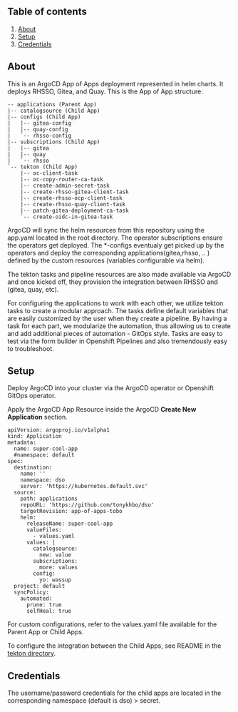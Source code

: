 ## Table of contents

1. [About](##about)
2. [Setup](##setup)
3. [Credentials](##credentials)


## About

This is an ArgoCD App of Apps deployment represented in helm charts. It deploys RHSSO, Gitea, and Quay. This is the App of App structure: 

    -- applications (Parent App)
    |-- catalogsource (Child App)
    |-- configs (Child App)
    |   |-- gitea-config
    |   |-- quay-config
    |   `-- rhsso-config
    |-- subscriptions (Child App)
    |   |-- gitea
    |   |-- quay
    |   `-- rhsso
    `-- tekton (Child App)
        |-- oc-client-task
        |-- oc-copy-router-ca-task
        |-- create-admin-secret-task
        |-- create-rhsso-gitea-client-task
        |-- create-rhsso-ocp-client-task
        |-- create-rhsso-quay-client-task
        |-- patch-gitea-deployment-ca-task
        `-- create-oidc-in-gitea-task

ArgoCD will sync the helm resources from this repository using the app.yaml located in the root directory. The operator subscriptions ensure the operators get deployed. The *-configs eventualy get picked up by the operators and deploy the corresponding applications(gitea,rhsso, .. ) defined by the custom resources (variables configurable via helm). 

The tekton tasks and pipeline resources are also made available via ArgoCD and once kicked off, they provision the integration between RHSSO and (gitea, quay, etc). 

For configuring the applications to work with each other, we utilize tekton tasks to create a modular approach. The tasks define default variables that are easily customized by the user when they create a pipeline. By having a task for each part, we modularize the automation, thus allowing us to create and add additional pieces of automation - GitOps style. Tasks are easy to test via the form builder in Openshift Pipelines and also tremendously easy to troubleshoot. 

## Setup 

Deploy ArgoCD into your cluster via the ArgoCD operator or Openshift GitOps operator.

Apply the ArgoCD App Resource inside the ArgoCD **Create New Application** section.

```
apiVersion: argoproj.io/v1alpha1
kind: Application
metadata:
  name: super-cool-app
  #namespace: default
spec:
  destination:
    name: ''
    namespace: dso
    server: 'https://kubernetes.default.svc'
  source:
    path: applications
    repoURL: 'https://github.com/tonykhbo/dso'
    targetRevision: app-of-apps-tobo
    helm:
      releaseName: super-cool-app
      valueFiles:
        - values.yaml
      values: |
        catalogsource:
          new: value
        subscriptions:
          more: values
        config:
          yo: wassup
  project: default
  syncPolicy:
    automated:
      prune: true
      selfHeal: true

```

For custom configurations, refer to the values.yaml file available for the Parent App or Child Apps. 

To configure the integration between the Child Apps, see README in the [tekton directory](https://github.com/tonykhbo/dso/tree/app-of-apps-tobo/tekton). 

## Credentials

The username/password credentials for the child apps are located in the corresponding namespace (default is dso) > secret. 

